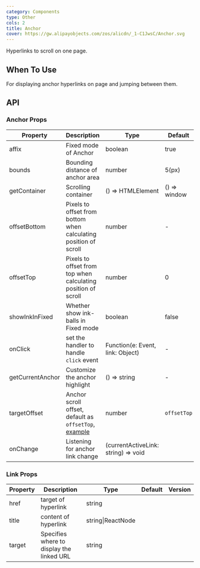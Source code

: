 ```yaml
---
category: Components
type: Other
cols: 2
title: Anchor
cover: https://gw.alipayobjects.com/zos/alicdn/_1-C1JwsC/Anchor.svg
---
```


Hyperlinks to scroll on one page.

## When To Use

For displaying anchor hyperlinks on page and jumping between them.

## API

### Anchor Props

| Property | Description | Type | Default | Version |
| --- | --- | --- | --- | --- |
| affix | Fixed mode of Anchor | boolean | true |  |
| bounds | Bounding distance of anchor area | number | 5(px) |  |
| getContainer | Scrolling container | () => HTMLElement | () => window |  |
| offsetBottom | Pixels to offset from bottom when calculating position of scroll | number | - |  |
| offsetTop | Pixels to offset from top when calculating position of scroll | number | 0 |  |
| showInkInFixed | Whether show ink-balls in Fixed mode | boolean | false |  |
| onClick | set the handler to handle `click` event | Function(e: Event, link: Object) | - |  |
| getCurrentAnchor | Customize the anchor highlight | () => string | - |  |
| targetOffset | Anchor scroll offset, default as `offsetTop`, [example](#components-anchor-demo-targetOffset) | number | `offsetTop` |  |
| onChange | Listening for anchor link change | (currentActiveLink: string) => void |  |  |

### Link Props

| Property | Description                               | Type              | Default | Version |
| -------- | ----------------------------------------- | ----------------- | ------- | ------- |
| href     | target of hyperlink                       | string            |         |         |
| title    | content of hyperlink                      | string\|ReactNode |         |         |
| target   | Specifies where to display the linked URL | string            |         |         |
